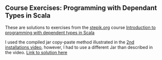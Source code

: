 ## Course Exercises: Programming with Dependant Types in Scala

These are solutions to exercises from the [stepik.org](https://stepik.org) course [Introduction to programming with dependent types in Scala](https://stepik.org/course/49181) 
 
I used the compiled jar copy-paste method illustrated in the [2nd installations video](https://stepik.org/lesson/186361/step/2?unit=160896), however, I had to use a different Jar than described in the video. [Link to solution here](https://stepik.org/lesson/186361/step/3?discussion=1036748&unit=160896)